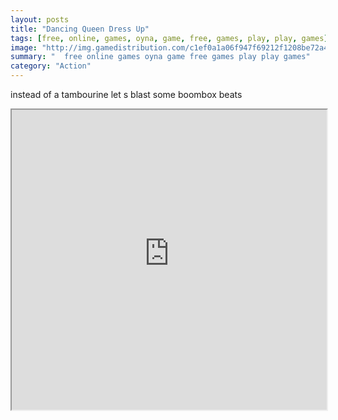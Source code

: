 ```yaml
---
layout: posts
title: "Dancing Queen Dress Up"
tags: [free, online, games, oyna, game, free, games, play, play, games]
image: "http://img.gamedistribution.com/c1ef0a1a06f947f69212f1208be72a4a.jpg"
summary: "  free online games oyna game free games play play games"
category: "Action"
---
```


instead of a tambourine let s blast some boombox beats

<iframe width="100%" height="480px;" src="http://flash.gamedistribution.com?game=c1ef0a1a06f947f69212f1208be72a4a"></iframe>